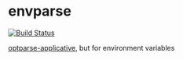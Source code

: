 envparse
========
[![Build Status](https://secure.travis-ci.org/supki/envparse.png?branch=master)](https://travis-ci.org/supki/envparse)

[optparse-applicative][0], but for environment variables

  [0]: https://hackage.haskell.org/package/optparse-applicative

